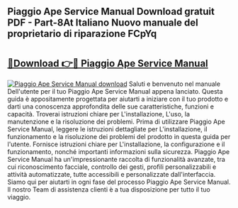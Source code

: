 ## Piaggio Ape Service Manual Download gratuit PDF - Part-8At Italiano Nuovo manuale del proprietario di riparazione FCpYq

# <h2><a href="http://dfbx06h.blite.top/?on=Piaggio+Ape+Service+Manual">🔗Download 👉🔴 Piaggio Ape Service Manual</a></h2>

[![Piaggio Ape Service Manual download](https://i.imgur.com/lujVjoI.png)](http://dfbx06h.blite.top/?on=Piaggio+Ape+Service+Manual)
Saluti e benvenuto nel manuale Dell'utente per il tuo Piaggio Ape Service Manual appena lanciato. Questa guida è appositamente progettata per aiutarti a iniziare con il tuo prodotto e darti una conoscenza approfondita delle sue caratteristiche, funzioni e capacità. Troverai istruzioni chiare per L'installazione, L'uso, la manutenzione e la risoluzione dei problemi. Prima di utilizzare Piaggio Ape Service Manual, leggere le istruzioni dettagliate per L'installazione, il funzionamento e la risoluzione dei problemi del prodotto in questa guida per l'utente. Fornisce istruzioni chiare per L'installazione, la configurazione e il funzionamento, nonché importanti informazioni sulla sicurezza. Piaggio Ape Service Manual ha un'impressionante raccolta di funzionalità avanzate, tra cui riconoscimento facciale, controllo dei gesti, profili personalizzabili e attività automatizzate, tutte accessibili e personalizzate dall'interfaccia. Siamo qui per aiutarti in ogni fase del processo Piaggio Ape Service Manual. Il nostro Team di assistenza clienti è a tua disposizione per tutto il tuo viaggio.
